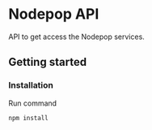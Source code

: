 # Nodepop API

API to get access the Nodepop services.

## Getting started

### Installation

Run command

```
npm install
```
